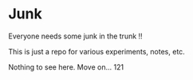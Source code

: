 # Junk

Everyone needs some junk in the trunk !!

This is just a repo for various experiments, notes, etc. 

Nothing to see here. Move on... 121
